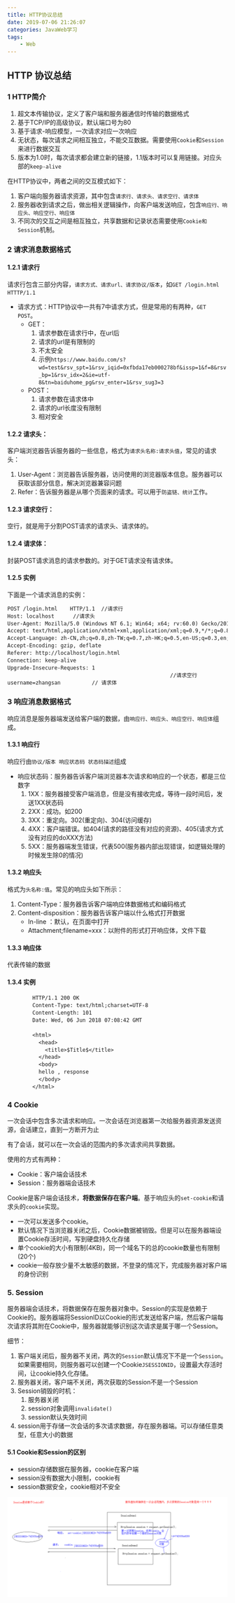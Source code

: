 ```yaml
---
title: HTTP协议总结
date: 2019-07-06 21:26:07
categories: JavaWeb学习
tags:
    - Web
---
```


## HTTP 协议总结

### 1 HTTP简介

1. 超文本传输协议，定义了客户端和服务器通信时传输的数据格式
2. 基于TCP/IP的高级协议，默认端口号为80
3. 基于请求-响应模型，一次请求对应一次响应
4. 无状态，每次请求之间相互独立，不能交互数据。需要使用`Cookie`和`Session`来进行数据交互
5. 版本为1.0时，每次请求都会建立新的链接，1.1版本时可以复用链接。对应头部的`keep-alive`

在HTTP协议中，两者之间的交互模式如下：

1. 客户端向服务器请求资源，其中包含`请求行、请求头、请求空行、请求体`
2. 服务器收到请求之后，做出相关逻辑操作，向客户端发送响应，包含`响应行、响应头、响应空行、响应体`
3. 不同次的交互之间是相互独立，共享数据和记录状态需要使用`Cookie和Session`机制。

### 2 请求消息数据格式

#### 1.2.1 请求行

请求行包含三部分内容，`请求方式、请求url、请求协议/版本`，如`GET /login.html HTTTP/1.1`

- 请求方式：HTTP协议中一共有7中请求方式，但是常用的有两种，`GET POST`。
  - GET：
    1. 请求参数在请求行中，在url后
    2. 请求的url是有限制的
    3. 不太安全
    4. 示例`https://www.baidu.com/s?wd=test&rsv_spt=1&rsv_iqid=0xfbda17eb000278bf&issp=1&f=8&rsv_bp=1&rsv_idx=2&ie=utf-8&tn=baiduhome_pg&rsv_enter=1&rsv_sug3=3`
  - POST：
    1. 请求参数在请求体中
    2. 请求的url长度没有限制
    3. 相对安全

#### 1.2.2 请求头：

​	客户端浏览器告诉服务器的一些信息，格式为`请求头名称:请求头值`，常见的请求头：

1. User-Agent：浏览器告诉服务器，访问使用的浏览器版本信息。服务器可以获取该部分信息，解决浏览器兼容问题
2. Refer：告诉服务器是从哪个页面来的请求。可以用于`防盗链、统计`工作。

#### 1.2.3 请求空行：

空行，就是用于分割POST请求的请求头、请求体的。

#### 1.2.4 请求体：

封装POST请求消息的请求参数的。对于GET请求没有请求体。

#### 1.2.5 实例

下面是一个请求消息的实例：

```txt
POST /login.html	HTTP/1.1  //请求行
Host: localhost      //请求头
User-Agent: Mozilla/5.0 (Windows NT 6.1; Win64; x64; rv:60.0) Gecko/20100101 Firefox/60.0
Accept: text/html,application/xhtml+xml,application/xml;q=0.9,*/*;q=0.8
Accept-Language: zh-CN,zh;q=0.8,zh-TW;q=0.7,zh-HK;q=0.5,en-US;q=0.3,en;q=0.2
Accept-Encoding: gzip, deflate
Referer: http://localhost/login.html
Connection: keep-alive
Upgrade-Insecure-Requests: 1
													//请求空行
username=zhangsan	       // 请求体
```



### 3 响应消息数据格式

响应消息是服务器端发送给客户端的数据，由`响应行、响应头、响应空行、响应体`组成。

#### 1.3.1 响应行

响应行由`协议/版本 响应状态码 状态码描述`组成

- 响应状态码：服务器告诉客户端浏览器本次请求和响应的一个状态，都是三位数字
  1. 1XX：服务器接受客户端消息，但是没有接收完成，等待一段时间后，发送1XX状态码
  2. 2XX：成功。如200
  3. 3XX：重定向。302(重定向)、304(访问缓存)
  4. 4XX：客户端错误。如404(请求的路径没有对应的资源)、405(请求方式没有对应的doXXX方法)
  5. 5XX：服务器端发生错误，代表500(服务器内部出现错误，如逻辑处理的时候发生除0的情况)

#### 1.3.2 响应头

格式为`头名称:值`。常见的响应头如下所示：

1. Content-Type：服务器告诉客户端响应体数据格式和编码格式
2. Content-disposition：服务器告诉客户端以什么格式打开数据
   - In-line ：默认，在页面中打开
   - Attachment;filename=xxx：以附件的形式打开响应体，文件下载



#### 1.3.3 响应体

代表传输的数据



#### 1.3.4 实例

```txt
		HTTP/1.1 200 OK
		Content-Type: text/html;charset=UTF-8
		Content-Length: 101
		Date: Wed, 06 Jun 2018 07:08:42 GMT

		<html>
		  <head>
		    <title>$Title$</title>
		  </head>
		  <body>
		  hello , response
		  </body>
		</html>
```

### 4 Cookie

一次会话中包含多次请求和响应。一次会话在浏览器第一次给服务器资源发送资源，会话建立，直到一方断开为止

有了会话，就可以在一次会话的范围内的多次请求间共享数据。

使用的方式有两种：

- Cookie：客户端会话技术
- Session：服务器端会话技术

Cookie是客户端会话技术，**将数据保存在客户端**。基于响应头的`set-cookie`和请求头的`cookie`实现。

- 一次可以发送多个cookie。
- 默认情况下当浏览器关闭之后，Cookie数据被销毁。但是可以在服务器端设置Cookie存活时间，写到硬盘持久化存储
- 单个cookie的大小有限制(4KB)，同一个域名下的总的cookie数量也有限制(20个)
- cookie一般存放少量不太敏感的数据，不登录的情况下，完成服务器对客户端的身份识别



### 5. Session

服务器端会话技术，将数据保存在服务器对象中。Session的实现是依赖于Cookie的。服务器端将SessionID以Cookie的形式发送给客户端，然后客户端每次请求将其附在Cookie中，服务器就能够识别这次请求是属于哪一个Session。

细节：

1. 客户端关闭后，服务器不关闭，两次的`Session`默认情况下不是一个`Session`。如果需要相同，则服务器可以创建一个Cookie`JSESSIONID`，设置最大存活时间，让cookie持久化存储。
2. 服务器关闭，客户端不关闭，两次获取的Session不是一个Session
3. Session销毁的时机：
   1. 服务器关闭
   2. session对象调用`invalidate()`
   3. session默认失效时间
4. session用于存储一次会话的多次请求数据，存在服务器端。可以存储任意类型，任意大小的数据

#### 5.1 Cookie和Session的区别

- session存储数据在服务器，cookie在客户端
- session没有数据大小限制，cookie有
- session数据安全，cookie相对不安全

![](HTTP协议总结/Session原理.bmp)

